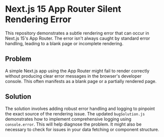 # Next.js 15 App Router Silent Rendering Error

This repository demonstrates a subtle rendering error that can occur in Next.js 15's App Router.  The error isn't always caught by standard error handling, leading to a blank page or incomplete rendering.

## Problem

A simple Next.js app using the App Router might fail to render correctly without producing clear error messages in the browser's developer console.  This often manifests as a blank page or a partially rendered page.

## Solution

The solution involves adding robust error handling and logging to pinpoint the exact source of the rendering issue.  The updated `bugSolution.js` demonstrates how to implement comprehensive logging using `console.error`. This will help diagnose the problem. It might also be necessary to check for issues in your data fetching or component structure.